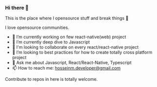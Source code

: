 ### Hi there 👋
This is the place where I opensource stuff and break things :rofl:

I love opensource communities.

- 🔭 I’m currently working on few react-native(web) project
- 🌱 I’m currently deep dive to Javascript
- 👯 I'm looking to collaborate on every react/react-native project
- 🤔 I’m looking to best practices for how to create totally cross platform project
- 💬 Ask me about Javascript, React/React-Native, Typescript
- 📫 How to reach me: hosseinm.developer@gmail.com

Contribute to repos in here is totally welcome.
